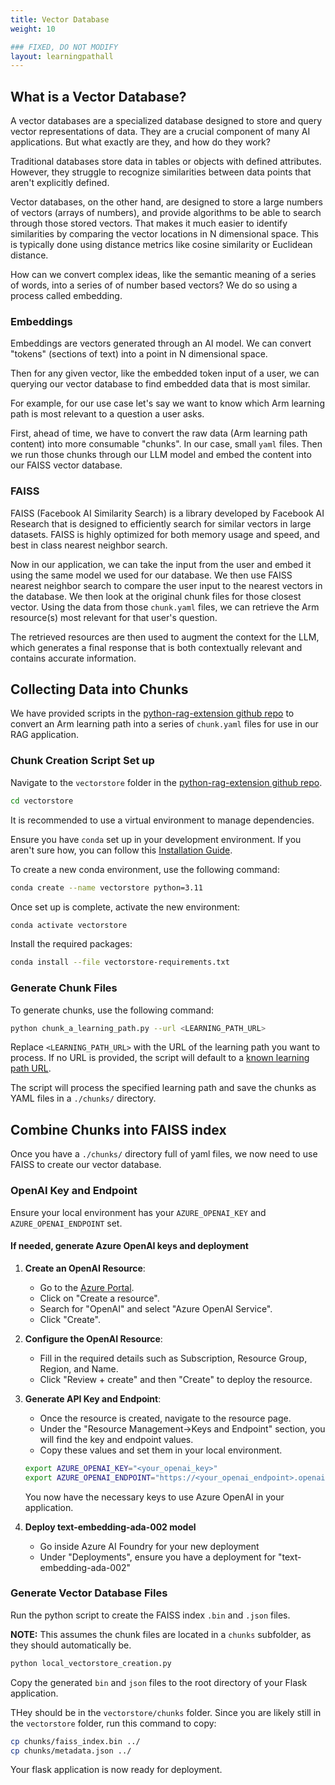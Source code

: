 ```yaml
---
title: Vector Database
weight: 10

### FIXED, DO NOT MODIFY
layout: learningpathall
---
```


## What is a Vector Database?

A vector databases are a specialized database designed to store and query vector representations of data. They are a crucial component of many AI applications. But what exactly are they, and how do they work?

Traditional databases store data in tables or objects with defined attributes. However, they struggle to recognize similarities between data points that aren't explicitly defined.

Vector databases, on the other hand, are designed to store a large numbers of vectors (arrays of numbers), and provide algorithms to be able to search through those stored vectors. That makes it much easier to identify similarities by comparing the vector locations in N dimensional space. This is typically done using distance metrics like cosine similarity or Euclidean distance.

How can we convert complex ideas, like the semantic meaning of a series of words, into a series of of number based vectors? We do so using a process called embedding.

### Embeddings

Embeddings are vectors generated through an AI model. We can convert "tokens" (sections of text) into a point in N dimensional space. 

Then for any given vector, like the embedded token input of a user, we can querying our vector database to find embedded data that is most similar. 

For example, for our use case let's say we want to know which Arm learning path is most relevant to a question a user asks.

First, ahead of time, we have to convert the raw data (Arm learning path content) into more consumable "chunks". In our case, small `yaml` files. Then we run those chunks through our LLM model and embed the content into our FAISS vector database.

### FAISS

FAISS (Facebook AI Similarity Search) is a library developed by Facebook AI Research that is designed to efficiently search for similar vectors in large datasets. FAISS is highly optimized for both memory usage and speed, and best in class nearest neighbor search.

Now in our application, we can take the input from the user and embed it using the same model we used for our database. We then use FAISS nearest neighbor search to compare the user input to the nearest vectors in the database. We then look at the original chunk files for those closest vector. Using the data from those `chunk.yaml` files, we can retrieve the Arm resource(s) most relevant for that user's question.

The retrieved resources are then used to augment the context for the LLM, which generates a final response that is both contextually relevant and contains accurate information.

## Collecting Data into Chunks

We have provided scripts in the [python-rag-extension github repo](https://github.com/ArmDeveloperEcosystem/python-rag-extension/) to convert an Arm learning path into a series of `chunk.yaml` files for use in our RAG application.

### Chunk Creation Script Set up

Navigate to the `vectorstore` folder in the [python-rag-extension github repo](https://github.com/ArmDeveloperEcosystem/python-rag-extension/).

```bash
cd vectorstore
```

It is recommended to use a virtual environment to manage dependencies.

Ensure you have `conda` set up in your development environment. If you aren't sure how, you can follow this [Installation Guide](https://learn.arm.com/install-guides/anaconda/).

To create a new conda environment, use the following command:

```sh
conda create --name vectorstore python=3.11
```

Once set up is complete, activate the new environment:

```sh
conda activate vectorstore
```

Install the required packages:

```sh
conda install --file vectorstore-requirements.txt
```

### Generate Chunk Files

To generate chunks, use the following command:

```sh
python chunk_a_learning_path.py --url <LEARNING_PATH_URL>
```

Replace `<LEARNING_PATH_URL>` with the URL of the learning path you want to process. If no URL is provided, the script will default to a [known learning path URL](https://learn.arm.com/learning-paths/cross-platform/kleidiai-explainer).

The script will process the specified learning path and save the chunks as YAML files in a `./chunks/` directory.

## Combine Chunks into FAISS index

Once you have a `./chunks/` directory full of yaml files, we now need to use FAISS to create our vector database.

### OpenAI Key and Endpoint

Ensure your local environment has your `AZURE_OPENAI_KEY` and `AZURE_OPENAI_ENDPOINT` set.

#### If needed, generate Azure OpenAI keys and deployment 

1. **Create an OpenAI Resource**:
    - Go to the [Azure Portal](https://portal.azure.com/).
    - Click on "Create a resource".
    - Search for "OpenAI" and select "Azure OpenAI Service".
    - Click "Create".

1. **Configure the OpenAI Resource**:
    - Fill in the required details such as Subscription, Resource Group, Region, and Name.
    - Click "Review + create" and then "Create" to deploy the resource.

1. **Generate API Key and Endpoint**:
    - Once the resource is created, navigate to the resource page.
    - Under the "Resource Management->Keys and Endpoint" section, you will find the key and endpoint values.
    - Copy these values and set them in your local environment.

    ```sh
    export AZURE_OPENAI_KEY="<your_openai_key>"
    export AZURE_OPENAI_ENDPOINT="https://<your_openai_endpoint>.openai.azure.com/"
    ```

    You now have the necessary keys to use Azure OpenAI in your application.

1. **Deploy text-embedding-ada-002 model**
    - Go inside Azure AI Foundry for your new deployment
    - Under "Deployments", ensure you have a deployment for "text-embedding-ada-002"

### Generate Vector Database Files

Run the python script to create the FAISS index `.bin` and `.json` files.

**NOTE:** This assumes the chunk files are located in a `chunks` subfolder, as they should automatically be.

```bash
python local_vectorstore_creation.py
```

Copy the generated `bin` and `json` files to the root directory of your Flask application.

THey should be in the `vectorstore/chunks` folder. Since you are likely still in the `vectorstore` folder, run this command to copy:

```bash
cp chunks/faiss_index.bin ../
cp chunks/metadata.json ../
```

Your flask application is now ready for deployment.